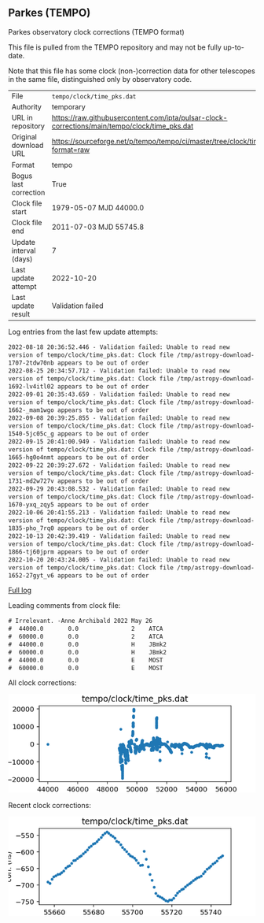 
## Parkes (TEMPO)

Parkes observatory clock corrections (TEMPO format)

This file is pulled from the TEMPO repository and may not be fully up-to-date.

Note that this file has some clock (non-)correction data for other telescopes
in the same file, distinguished only by observatory code.

|     |     |
|:--- |:--- |
| File | `tempo/clock/time_pks.dat` |
| Authority | temporary |
| URL in repository | <https://raw.githubusercontent.com/ipta/pulsar-clock-corrections/main/tempo/clock/time_pks.dat> |
| Original download URL | <https://sourceforge.net/p/tempo/tempo/ci/master/tree/clock/time_pks.dat?format=raw> |
| Format | tempo |
| Bogus last correction | True |
| Clock file start | 1979-05-07 MJD 44000.0 |
| Clock file end | 2011-07-03 MJD 55745.8 |
| Update interval (days) | 7 |
| Last update attempt | 2022-10-20 |
| Last update result | Validation failed |

Log entries from the last few update attempts:
```
2022-08-18 20:36:52.446 - Validation failed: Unable to read new version of tempo/clock/time_pks.dat: Clock file /tmp/astropy-download-1707-2tdw70nb appears to be out of order
2022-08-25 20:34:57.712 - Validation failed: Unable to read new version of tempo/clock/time_pks.dat: Clock file /tmp/astropy-download-1692-lv4itl02 appears to be out of order
2022-09-01 20:35:43.659 - Validation failed: Unable to read new version of tempo/clock/time_pks.dat: Clock file /tmp/astropy-download-1662-_mam1wgo appears to be out of order
2022-09-08 20:39:25.855 - Validation failed: Unable to read new version of tempo/clock/time_pks.dat: Clock file /tmp/astropy-download-1540-5jc05c_g appears to be out of order
2022-09-15 20:41:00.949 - Validation failed: Unable to read new version of tempo/clock/time_pks.dat: Clock file /tmp/astropy-download-1665-hg0o4nmt appears to be out of order
2022-09-22 20:39:27.672 - Validation failed: Unable to read new version of tempo/clock/time_pks.dat: Clock file /tmp/astropy-download-1731-md2w727v appears to be out of order
2022-09-29 20:43:08.532 - Validation failed: Unable to read new version of tempo/clock/time_pks.dat: Clock file /tmp/astropy-download-1670-yxq_zqy5 appears to be out of order
2022-10-06 20:41:55.213 - Validation failed: Unable to read new version of tempo/clock/time_pks.dat: Clock file /tmp/astropy-download-1835-pho_7rq0 appears to be out of order
2022-10-13 20:42:39.419 - Validation failed: Unable to read new version of tempo/clock/time_pks.dat: Clock file /tmp/astropy-download-1866-tj60jprm appears to be out of order
2022-10-20 20:43:24.005 - Validation failed: Unable to read new version of tempo/clock/time_pks.dat: Clock file /tmp/astropy-download-1652-27gyt_v6 appears to be out of order
```
[Full log](https://raw.githubusercontent.com/ipta/pulsar-clock-corrections/main/log/tempo/clock/time_pks.dat.log)

Leading comments from clock file:

    # Irrelevant. -Anne Archibald 2022 May 26
    #  44000.0       0.0               2    ATCA
    #  60000.0       0.0               2    ATCA
    #  44000.0       0.0               H    JBmk2
    #  60000.0       0.0               H    JBmk2
    #  44000.0       0.0               E    MOST
    #  60000.0       0.0               E    MOST



All clock corrections:

![plot of all clock corrections](time_pks.dat.png "All corrections")

Recent clock corrections:

![plot of recent clock corrections](time_pks.dat.short.png "Recent corrections")

